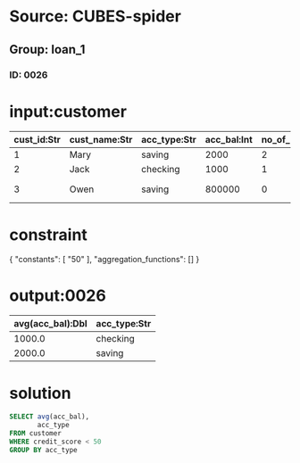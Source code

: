 # Source: CUBES-spider
## Group: loan_1
### ID: 0026

# input:customer

| cust_id:Str | cust_name:Str | acc_type:Str | acc_bal:Int | no_of_loans:Int | credit_score:Int | branch_id:Int | state:Str |
|---|---|---|---|---|---|---|---|
| 1 | Mary | saving | 2000 | 2 | 30 | 2 | Utah |
| 2 | Jack | checking | 1000 | 1 | 20 | 1 | Texas |
| 3 | Owen | saving | 800000 | 0 | 210 | 3 | New York |

# constraint

{
  "constants": [
    "50"
  ],
  "aggregation_functions": []
}

# output:0026

| avg(acc_bal):Dbl | acc_type:Str |
|---|---|
| 1000.0 | checking |
| 2000.0 | saving |

# solution

```sql
SELECT avg(acc_bal),
       acc_type
FROM customer
WHERE credit_score < 50
GROUP BY acc_type
```
